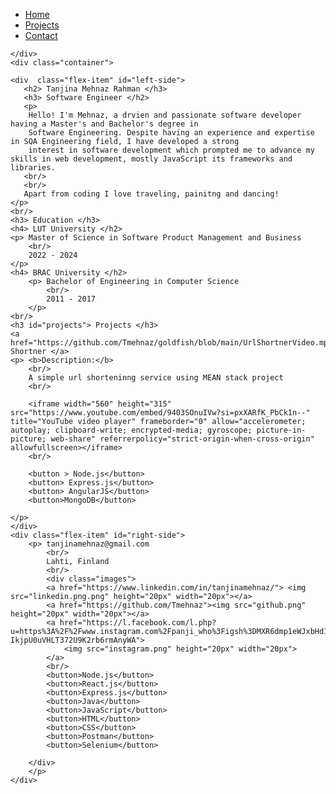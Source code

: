 <!DOCTYPE html>
<html lang="en">
<head>
    <meta charset="UTF-8">
    <meta name="viewport" content="width=device-width, initial-scale=1.0">
    <title>Portfolio</title>
    <link rel="stylesheet" href="style.css">
</head>
<body>
    <div class="navbar">
        <ul>
            <li> <a href="#" > Home </a> </li>
            <li> <a href="#projects" > Projects </a> </li>
            <li> <a href="#"> Contact </a> </li>
        </ul>

    </div>
    <div class="container">
    
    <div  class="flex-item" id="left-side">
       <h2> Tanjina Mehnaz Rahman </h3> 
       <h3> Software Engineer </h2>
       <p>
        Hello! I'm Mehnaz, a drvien and passionate software developer having a Master's and Bachelor's degree in 
        Software Engineering. Despite having an experience and expertise in SQA Engineering field, I have developed a strong
        interest in software development which prompted me to advance my skills in web development, mostly JavaScript its frameworks and libraries.   
       <br/>
       <br/>
       Apart from coding I love traveling, painitng and dancing! 
    </p>
    <br/>
    <h3> Education </h3>
    <h4> LUT University </h2>
    <p> Master of Science in Software Product Management and Business
        <br/>
        2022 - 2024
    </p>
    <h4> BRAC University </h2>
        <p> Bachelor of Engineering in Computer Science
            <br/>
            2011 - 2017
        </p>
    <br/>
    <h3 id="projects"> Projects </h3>
    <a href="https://github.com/Tmehnaz/goldfish/blob/main/UrlShortnerVideo.mp4">URL Shortner </a>
    <p> <b>Description:</b> 
        <br/>
        A simple url shorteninng service using MEAN stack project
        <br/>
        
        <iframe width="560" height="315" src="https://www.youtube.com/embed/9403SOnuIVw?si=pxXARfK_PbCk1n--" title="YouTube video player" frameborder="0" allow="accelerometer; autoplay; clipboard-write; encrypted-media; gyroscope; picture-in-picture; web-share" referrerpolicy="strict-origin-when-cross-origin" allowfullscreen></iframe>
        <br/>

        <button > Node.js</button> 
        <button> Express.js</button> 
        <button> AngularJS</button>
        <button>MongoDB</button>
        
    </p>
    </div>
    <div class="flex-item" id="right-side">
        <p> tanjinamehnaz@gmail.com
            <br/>
            Lahti, Finland
            <br/>
            <div class="images">
            <a href="https://www.linkedin.com/in/tanjinamehnaz/"> <img src="linkedin.png.png" height="20px" width="20px"></a>
            <a href="https://github.com/Tmehnaz"><img src="github.png" height="20px" width="20px"></a>
            <a href="https://l.facebook.com/l.php?u=https%3A%2F%2Fwww.instagram.com%2Fpanji_who%3Figsh%3DMXR6dmp1eWJxbHd1aw%253D%253D%26utm_source%3Dqr%26fbclid%3DIwZXh0bgNhZW0CMTAAAR2DtYiztbhCzMLivOD2EImdcHn1jsgI52Ffga48xD4egzDxMc8aU6dxmDw_aem_Px2d2_JZCjhDzn2huqSySw&h=AT0PaxUNWMX0FcSk_HKVphNIawTFOYm5lFAVHk1xKgMDZO7J9lxqG3bPCG7eRa1eEYn5eC2nC8jMIXbYWNSO0ppts2hNgysjHA57YjWB9JJxrlNzVBqIa2-IkjpU0uVHLT372U9K2rb6rmAnyWA">
                <img src="instagram.png" height="20px" width="20px">
            </a>
            <br/>
            <button>Node.js</button>
            <button>React.js</button>
            <button>Express.js</button>
            <button>Java</button>
            <button>JavaScript</button>
            <button>HTML</button>
            <button>CSS</button>
            <button>Postman</button>
            <button>Selenium</button>

        </div>
        </p>
    </div>
  </div>
    </body>
</body>
</html>
